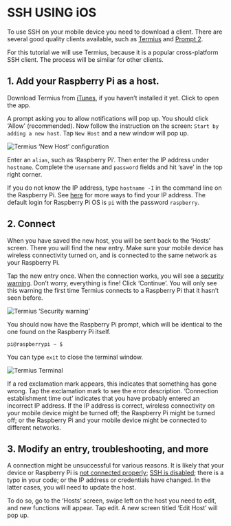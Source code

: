 # SSH USING iOS

To use SSH on your mobile device you need to download a client. There are several good quality clients available, such as [Termius](http://www.termius.com) and [Prompt 2](https://panic.com/prompt/). 

For this tutorial we will use Termius, because it is a popular cross-platform SSH client. The process will be similar for other clients. 

## 1. Add your Raspberry Pi as a host.
Download Termius from [iTunes](https://itunes.apple.com/us/app/termius-ssh-shell-console/id549039908?mt=8), if you haven’t installed it yet. Click to open the app.

A prompt asking you to allow notifications will pop up. You should click ‘Allow’ (recommended). Now follow the instruction on the screen: `Start by adding a new host`. Tap `New Host` and a new window will pop up.

![Termius ‘New Host’ configuration](images/ssh-ios-config.png)

Enter an `alias`, such as ‘Raspberry Pi’. Then enter the IP address under `hostname`. Complete the `username` and `password` fields and hit ‘save’ in the top right corner. 

If you do not know the IP address, type `hostname -I` in the command line on the Raspberry Pi. See [here](../ip-address.md) for more ways to find your IP address. The default login for Raspberry Pi OS is `pi` with the password `raspberry`.


## 2. Connect

When you have saved the new host, you will be sent back to the ‘Hosts’ screen. There you will find the new entry. Make sure your mobile device has wireless connectivity turned on, and is connected to the same network as your Raspberry Pi.

Tap the new entry once. When the connection works, you will see a [security warning](http://www.lysium.de/blog/index.php?/archives/186-How-to-get-ssh-server-fingerprint-information.html). Don’t worry, everything is fine! Click ‘Continue’. You will only see this warning the first time Termius connects to a Raspberry Pi that it hasn’t seen before.


![Termius ‘Security warning’](images/ssh-ios-warning.png)

You should now have the Raspberry Pi prompt, which will be identical to the one found on the Raspberry Pi itself.

```
pi@raspberrypi ~ $
```

You can type `exit` to close the terminal window.

![Termius Terminal](images/ssh-ios-window.png)

If a red exclamation mark appears, this indicates that something has gone wrong. Tap the exclamation mark to see the error description. ‘Connection establishment time out’ indicates that you have probably entered an incorrect IP address. If the IP address is correct, wireless connectivity on your mobile device might be turned off; the Raspberry Pi might be turned off; or the Raspberry Pi and your mobile device might be connected to different networks.

## 3. Modify an entry, troubleshooting, and more
A connection might be unsuccessful for various reasons. It is likely that your device or Raspberry Pi is [not connected properly](../../configuration/wireless/wireless-cli.md); [SSH is disabled](../../configuration/raspi-config.md); there is a typo in your code; or the IP address or credentials have changed. In the latter cases, you will need to update the host.

To do so, go to the ‘Hosts’ screen, swipe left on the host you need to edit, and new functions will appear. Tap edit. A new screen titled ‘Edit Host’ will pop up.
